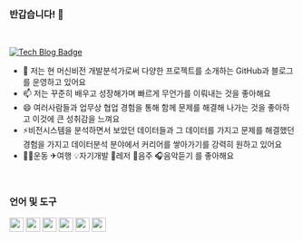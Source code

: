### 반갑습니다! 👋

</br>

[![Tech Blog Badge](https://img.shields.io/badge/Blog-CC0000?style=flat-square&logo=Tesla&logoColor=white&link=https://allensdatablog.tistory.com/)](https://allensdatablog.tistory.com/) 



- 👯 저는 현 머신비전 개발분석가로써 다양한 프로젝트를 소개하는 GitHub과 블로그를 운영하고 있어요
- 📫 저는 꾸준히 배우고 성장해가며 빠르게 무언가를 이뤄내는 것을 좋아해요
- 😄 여러사람들과 업무상 협업 경험을 통해 함께 문제를 해결해 나가는 것을 좋아하고 이것에 큰 성취감을 느껴요
- ⚡비전시스템을 분석하면서 보았던 데이터들과 그 데이터를 가지고 문제를 해결했던 경험을 가지고 데이터분석 분야에서 커리어를 쌓아가기를 강력히 원하고 있어요
- 🏋️‍♀️운동 ✈여행 💡자기개발 🛶레저 🍻음주 🎧음악듣기 를 좋아해요
  
</br>

### 언어 및 도구

<code><img height="25" 
src = https://github.com/siilver94/siilver94/assets/57824945/fb795b31-5b5b-4dbd-b60c-47b602ca756d></code>
<code><img height="25" 
src = https://github.com/siilver94/siilver94/assets/57824945/508be887-5bb3-430d-a911-ce9fe3659415></code>
<code><img height="25" 
src = https://github.com/siilver94/siilver94/assets/57824945/8094e28e-62d8-4f2c-9784-73d01d3d7a72></code>
<code><img height="25" 
src = https://github.com/siilver94/siilver94/assets/57824945/3092d19d-c84d-4ad6-bdfe-50406d38e8b0></code>
<code><img height="25" 
src = https://github.com/siilver94/siilver94/assets/57824945/b1d3540c-ee3c-47e9-a827-863d7710b343></code>
<code><img height="25" 
src = https://github.com/siilver94/siilver94/assets/57824945/53d9cb0f-84e4-4086-b213-174d73baa9d4></code>
